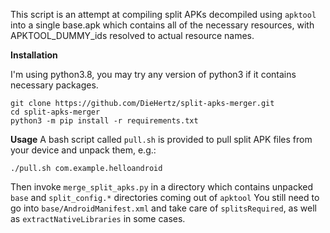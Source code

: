 This script is an attempt at compiling split APKs decompiled using `apktool` into a single base.apk which contains all of the necessary resources, with APKTOOL_DUMMY_ids resolved to actual resource names.

**Installation**

I'm using python3.8, you may try any version of python3 if it contains necessary packages.
```
git clone https://github.com/DieHertz/split-apks-merger.git
cd split-apks-merger
python3 -m pip install -r requirements.txt
```

**Usage**
A bash script called `pull.sh` is provided to pull split APK files from your device and unpack them, e.g.:
```
./pull.sh com.example.helloandroid
```

Then invoke `merge_split_apks.py` in a directory which contains unpacked `base` and `split_config.*` directories coming out of `apktool`
You still need to go into `base/AndroidManifest.xml` and take care of `splitsRequired`, as well as `extractNativeLibraries` in some cases.